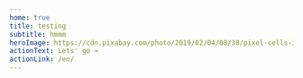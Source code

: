 ```yaml
---
home: true
title: testing
subtitle: hmmm
heroImage: https://cdn.pixabay.com/photo/2019/02/04/08/38/pixel-cells-3974185_960_720.png
actionText: Lets' go →
actionLink: /en/
---
```

